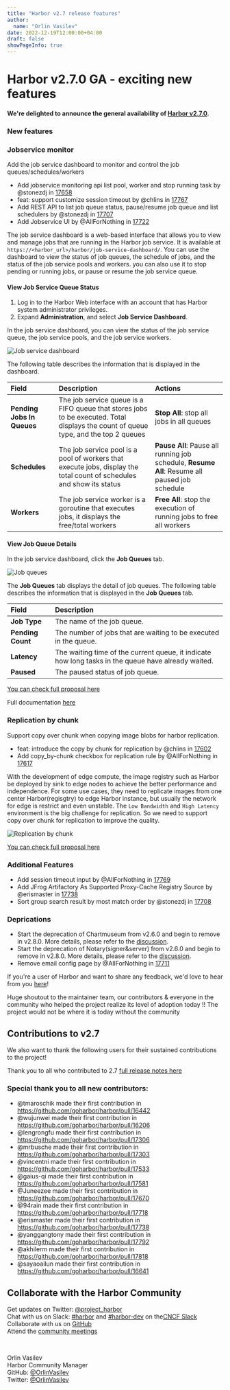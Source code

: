 ```yaml
---
title: "Harbor v2.7 release features"
author:
  name: "Orlin Vasilev"
date: 2022-12-19T12:00:00+04:00
draft: false
showPageInfo: true
---
```


# **Harbor v2.7.0 GA - exciting new features**

#### We're delighted to announce the general availability of [Harbor v2.7.0](https://github.com/goharbor/harbor/releases/tag/v2.7.0).


### New features

### Jobservice monitor
Add the job service dashboard to monitor and control the job queues/schedules/workers
* Add jobservice monitoring api list pool, worker and stop running task by @stonezdj in [17658](https://github.com/goharbor/harbor/pull/17658)
* feat: support customize session timeout by @chlins in [17767](https://github.com/goharbor/harbor/pull/17767)
* Add REST API to list job queue status, pause/resume job queue and list schedulers by @stonezdj in [17707](https://github.com/goharbor/harbor/pull/17707)
* Add Jobservice UI by @AllForNothing in [17722](https://github.com/goharbor/harbor/pull/17722)


The job service dashboard is a web-based interface that allows you to view and manage jobs that are running in the Harbor job service. It is available at `https://<harbor_url>/harbor/job-service-dashboard/`. You can use the dashboard to view the status of job queues, the schedule of jobs, and the status of the job service pools and workers. you can also use it to stop pending or running jobs, or pause or resume the job service queue.
#### View Job Service Queue Status

1. Log in to the Harbor Web interface with an account that has Harbor system administrator privileges.
1. Expand **Administration**, and select **Job Service Dashboard**.

In the job service dashboard, you can view the status of the job service queue, the job service pools, and the job service workers.

![Job service dashboard](../img/blog-2.7/jobservice-dashboard.png)

The following table describes the information that is displayed in the dashboard.

|Field|Description|Actions|
|:---|:---|:---|
|**Pending Jobs In Queues**|The job service queue is a FIFO queue that stores jobs to be executed. Total displays the count of queue type, and the top 2 queues| **Stop All**: stop all jobs in all queues |
|**Schedules**|The job service pool is a pool of workers that execute jobs, display the total count of schedules and show its status | **Pause All**: Pause all running job schedule, **Resume All**: Resume all paused job schedule |
|**Workers**| The job service worker is a goroutine that executes jobs, it displays the free/total workers| **Free All**: stop the execution of running jobs to free all workers |

#### View Job Queue Details

In the job service dashboard, click the **Job Queues** tab.

![Job queues](../img/blog-2.7/jobqueues.png)

The **Job Queues** tab displays the detail of job queues. The following table describes the information that is displayed in the **Job Queues** tab.

|Field|Description|
|:---|:---|
|**Job Type**|The name of the job queue.|
|**Pending Count**|The number of jobs that are waiting to be executed in the queue.|
|**Latency**|The waiting time of the current queue, it indicate how long tasks in the queue have already waited.|
|**Paused**|The paused status of job queue.|


[You can check full proposal here](https://github.com/goharbor/community/blob/main/proposals/new/jobservice_monitoring.md)  

Full documentation [here](https://goharbor.io/docs/edge/administration/jobservice-dashboard/)  

### Replication by chunk

Support copy over chunk when copying image blobs for harbor replication.
* feat: introduce the copy by chunk for replication by @chlins in [17602](https://github.com/goharbor/harbor/pull/17602)
* Add copy_by-chunk checkbox for replication rule by @AllForNothing in [17617](https://github.com/goharbor/harbor/pull/17617)

With the development of edge compute, the image registry such as Harbor be deployed by sink to edge nodes to achieve the better performance and independence. For some use cases, they need to replicate images from one center Harbor(regisgtry) to edge Harbor instance, but usually the network for edge is restrict and even unstable. The `Low Bandwidth` and `High Latency` environment is the big challenge for replication. So we need to support copy over chunk for replication to improve the quality.


![Replication by chunk](../img/blog-2.7/replicatin-by-chunk.png)


[You can check full proposal here](https://github.com/goharbor/community/blob/main/proposals/new/replication-chunk.md)


### Additional Features
* Add session timeout input by @AllForNothing in [17769](https://github.com/goharbor/harbor/pull/17769)
* Add JFrog Artifactory As Supported Proxy-Cache Registry Source by @erismaster in [17738](https://github.com/goharbor/harbor/pull/17738)
* Sort group search result by most match order by @stonezdj in [17708](https://github.com/goharbor/harbor/pull/17708)

### Deprications

* Start the deprecation of Chartmuseum from v2.6.0 and begin to remove in v2.8.0. More details, please refer to the [discussion](https://github.com/goharbor/harbor/discussions/15057).
* Start the deprecation of Notary(signer&server) from v2.6.0 and begin to remove in v2.8.0. More details, please refer to the [discussion](https://github.com/goharbor/harbor/discussions/16612).
* Remove email config page by @AllForNothing in [17711](https://github.com/goharbor/harbor/pull/17711)


If you're a user of Harbor and want to share any feedback, we'd love to
hear from you [here](https://github.com/goharbor/community/issues/115)!

Huge shoutout to the maintainer team, our contributors & everyone in the
community who helped the project realize its level of adoption today !!
The project would not be where it is today without the community

## Contributions to v2.7

We also want to thank the following users for their sustained
contributions to the project!

Thank you to all who contributed to 2.7 [full release notes here](https://github.com/goharbor/harbor/releases/tag/v2.7.0)


### Special thank you to all new contributors:
* @tmaroschik made their first contribution in https://github.com/goharbor/harbor/pull/16442
* @wujunwei made their first contribution in https://github.com/goharbor/harbor/pull/16206
* @lengrongfu made their first contribution in https://github.com/goharbor/harbor/pull/17306
* @mrbusche made their first contribution in https://github.com/goharbor/harbor/pull/17303
* @vincentni made their first contribution in https://github.com/goharbor/harbor/pull/17533
* @gaius-qi made their first contribution in https://github.com/goharbor/harbor/pull/17581
* @Juneezee made their first contribution in https://github.com/goharbor/harbor/pull/17670
* @94rain made their first contribution in https://github.com/goharbor/harbor/pull/17718
* @erismaster made their first contribution in https://github.com/goharbor/harbor/pull/17738
* @yanggangtony made their first contribution in https://github.com/goharbor/harbor/pull/17792
* @akhilerm made their first contribution in https://github.com/goharbor/harbor/pull/17818
* @sayaoailun made their first contribution in https://github.com/goharbor/harbor/pull/16641

## Collaborate with the Harbor Community

Get updates on Twitter: [@project\_harbor](https://twitter.com/project_harbor)  
Chat with us on Slack: [#harbor](https://cloud-native.slack.com/messages/harbor)
and [#harbor-dev](https://cloud-native.slack.com/messages/harbor-dev)
on the[CNCF Slack](https://slack.cncf.io)  
Collaborate with us on [GitHub](https://github.com/goharbor/harbor)  
Attend the [community meetings](https://github.com/goharbor/community/wiki/Harbor-Community-Meetings)  

&nbsp;
&nbsp;

Orlin Vasilev  
Harbor Community Manager  
GitHub: [@OrlinVasilev](https://github.com/OrlinVasilev)  
Twitter: [@OrlinVasilev](https://twitter.com/OrlinVasilev)

